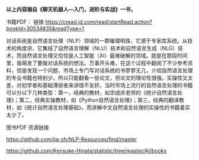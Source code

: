 **以上内容摘自《聊天机器人—入门，进阶与实战》一书，**

书籍PDF： 链接 https://cread.jd.com/read/startRead.action?bookId=30534835&readType=1 

对话系统是自然语言处理（NLP）领域的一颗璀璨明珠，它源于专家库系统。从技术的角度讲，它集结了自然语言理解（NLU）技术和自然语言生成（NLG）技术，而自然语言处理又恰恰是人工智能（AI）最难破解的领域。就是在那段时间里，我萌发了要做对话系统的想法。万事开头难，在这个过程中翻阅了不少参考资料，但是发现一个问题，市场上专门写对话系统的书寥寥无几，介绍自然语言处理的专业书籍也特别少。所以只能翻看一些论文，但论文的理论性很强，实操性又太差，对初学者和基础薄弱者来讲很不友好。当时市场上流行的自然语言处理的书籍可以分以下几种类型：第一，经典的教材，如宗成庆老师的《统计自然语言处理》；第二，经典实操教材，如《Python自然语言处理》；第三，经典的翻译教材，如《统计自然语言处理基础》。而讲解中文自然语言处理的实操性的书籍着实太少了。

图书PDF 资源链接

https://github.com/jia-zh/NLP-Resources/find/master

https://github.com/Kensuke-Hinata/statistic/tree/master/AI/books

